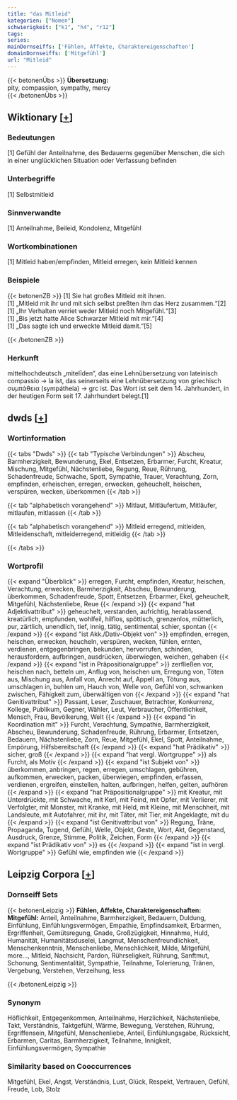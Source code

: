 ```yaml
---
title: "das Mitleid"
kategorien: ["Nomen"]
schwierigkeit: ["k1", "h4", "r12"]
tags:
series:
mainDornseiffs: ['Fühlen, Affekte, Charaktereigenschaften']
domainDornseiffs: ['Mitgefühl']
url: "Mitleid"
---
```


{{< betonenÜbs >}}
**Übersetzung:**  
pity, compassion, sympathy, mercy  
{{< /betonenÜbs >}}

## Wiktionary [[+](https://de.wiktionary.org/wiki/Mitleid)]

### Bedeutungen
[1] Gefühl der Anteilnahme, des Bedauerns gegenüber Menschen, die sich in einer unglücklichen Situation oder Verfassung befinden  

### Unterbegriffe
[1] Selbstmitleid  

### Sinnverwandte
[1] Anteilnahme, Beileid, Kondolenz, Mitgefühl  

### Wortkombinationen
[1] Mitleid haben/empfinden, Mitleid erregen, kein Mitleid kennen  

### Beispiele
{{< betonenZB >}}
[1] Sie hat großes Mitleid mit ihnen.  
[1] „Mitleid mit ihr und mit sich selbst preßten ihm das Herz zusammen.“[2]  
[1] „Ihr Verhalten verriet weder Mitleid noch Mitgefühl.“[3]  
[1] „Bis jetzt hatte Alice Schwarzer Mitleid mit mir.“[4]  
[1] „Das sagte ich und erweckte Mitleid damit.“[5]  

{{< /betonenZB >}}
### Herkunft
mittelhochdeutsch „mitelīden“, das eine Lehnübersetzung von lateinisch compassio → la ist, das seinerseits eine Lehnübersetzung von griechisch συμπάθεια (sympátheia) → grc ist. Das Wort ist seit dem 14. Jahrhundert, in der heutigen Form seit 17. Jahrhundert belegt.[1]  



## dwds [[+](https://www.dwds.de/wb/Mitleid)]

### Wortinformation
{{< tabs "Dwds" >}}
{{< tab "Typische Verbindungen" >}}
Abscheu, Barmherzigkeit, Bewunderung, Ekel, Entsetzen, Erbarmer, Furcht, Kreatur, Mischung, Mitgefühl, Nächstenliebe, Regung, Reue, Rührung, Schadenfreude, Schwache, Spott, Sympathie, Trauer, Verachtung, Zorn, empfinden, erheischen, erregen, erwecken, geheuchelt, heischen, verspüren, wecken, überkommen
{{< /tab >}}

{{< tab "alphabetisch vorangehend" >}}
Mitlaut, Mitläufertum, Mitläufer, mitlaufen, mitlassen
{{< /tab >}}

{{< tab "alphabetisch vorangehend" >}}
Mitleid erregend, mitleiden, Mitleidenschaft, mitleiderregend, mitleidig
{{< /tab >}}

{{< /tabs >}}

### Wortprofil
{{< expand "Überblick" >}} erregen, Furcht, empfinden, Kreatur, heischen, Verachtung, erwecken, Barmherzigkeit, Abscheu, Bewunderung, überkommen, Schadenfreude, Spott, Entsetzen, Erbarmer, Ekel, geheuchelt, Mitgefühl, Nächstenliebe, Reue {{< /expand >}}
{{< expand "hat Adjektivattribut" >}} geheuchelt, verstanden, aufrichtig, herablassend, kreatürlich, empfunden, wohlfeil, hilflos, spöttisch, grenzenlos, mütterlich, pur, zärtlich, unendlich, tief, innig, tätig, sentimental, schier, spontan {{< /expand >}}
{{< expand "ist Akk./Dativ-Objekt von" >}} empfinden, erregen, heischen, erwecken, heucheln, verspüren, wecken, fühlen, ernten, verdienen, entgegenbringen, bekunden, hervorrufen, schinden, herausfordern, aufbringen, ausdrücken, überwiegen, weichen, gehaben {{< /expand >}}
{{< expand "ist in Präpositionalgruppe" >}} zerfließen vor, heischen nach, betteln um, Anflug von, heischen um, Erregung von, Töten aus, Mischung aus, Anfall von, Anrecht auf, Appell an, Tötung aus, umschlagen in, buhlen um, Hauch von, Welle von, Gefühl von, schwanken zwischen, Fähigkeit zum, überwältigen von {{< /expand >}}
{{< expand "hat Genitivattribut" >}} Passant, Leser, Zuschauer, Betrachter, Konkurrenz, Kollege, Publikum, Gegner, Wähler, Leut, Verbraucher, Öffentlichkeit, Mensch, Frau, Bevölkerung, Welt {{< /expand >}}
{{< expand "in Koordination mit" >}} Furcht, Verachtung, Sympathie, Barmherzigkeit, Abscheu, Bewunderung, Schadenfreude, Rührung, Erbarmer, Entsetzen, Bedauern, Nächstenliebe, Zorn, Reue, Mitgefühl, Ekel, Spott, Anteilnahme, Empörung, Hilfsbereitschaft {{< /expand >}}
{{< expand "hat Prädikativ" >}} sicher, groß {{< /expand >}}
{{< expand "hat vergl. Wortgruppe" >}} als Furcht, als Motiv {{< /expand >}}
{{< expand "ist Subjekt von" >}} überkommen, anbringen, regen, erregen, umschlagen, gebühren, aufkommen, erwecken, packen, überwiegen, empfinden, erfassen, verdienen, ergreifen, einstellen, halten, aufbringen, helfen, gelten, aufhören {{< /expand >}}
{{< expand "hat Präpositionalgruppe" >}} mit Kreatur, mit Unterdrückte, mit Schwache, mit Kerl, mit Feind, mit Opfer, mit Verlierer, mit Verfolgter, mit Monster, mit Kranke, mit Held, mit Kleine, mit Menschheit, mit Landsleute, mit Autofahrer, mit ihr, mit Täter, mit Tier, mit Angeklagte, mit du {{< /expand >}}
{{< expand "ist Genitivattribut von" >}} Regung, Träne, Propaganda, Tugend, Gefühl, Welle, Objekt, Geste, Wort, Akt, Gegenstand, Ausdruck, Grenze, Stimme, Politik, Zeichen, Form {{< /expand >}}
{{< expand "ist Prädikativ von" >}} es {{< /expand >}}
{{< expand "ist in vergl. Wortgruppe" >}} Gefühl wie, empfinden wie {{< /expand >}}

## Leipzig Corpora [[+](https://corpora.uni-leipzig.de/en/res?word=Mitleid&corpusId=deu_newscrawl-public_2018)]

### Dornseiff Sets
{{< betonenLeipzig >}}
**Fühlen, Affekte, Charaktereigenschaften:**  
**Mitgefühl:** Anteil, Anteilnahme, Barmherzigkeit, Bedauern, Duldung, Einfühlung, Einfühlungsvermögen, Empathie, Empfindsamkeit, Erbarmen, Ergriffenheit, Gemütsregung, Gnade, Großzügigkeit, Hinnahme, Huld, Humanität, Humanitätsduselei, Langmut, Menschenfreundlichkeit, Menschenkenntnis, Menschenliebe, Menschlichkeit, Milde, Mitgefühl, more..., Mitleid, Nachsicht, Pardon, Rührseligkeit, Rührung, Sanftmut, Schonung, Sentimentalität, Sympathie, Teilnahme, Tolerierung, Tränen, Vergebung, Verstehen, Verzeihung, less  

{{< /betonenLeipzig >}}

### Synonym
Höflichkeit, Entgegenkommen, Anteilnahme, Herzlichkeit, Nächstenliebe, Takt, Verständnis, Taktgefühl, Wärme, Bewegung, Verstehen, Rührung, Ergriffensein, Mitgefühl, Menschenliebe, Anteil, Einfühlungsgabe, Rücksicht, Erbarmen, Caritas, Barmherzigkeit, Teilnahme, Innigkeit, Einfühlungsvermögen, Sympathie


### Similarity based on Cooccurrences
Mitgefühl, Ekel, Angst, Verständnis, Lust, Glück, Respekt, Vertrauen, Gefühl, Freude, Lob, Stolz

